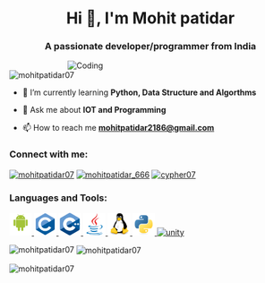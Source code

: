 <h1 align="center">Hi 👋, I'm Mohit patidar</h1>
<h3 align="center">A passionate developer/programmer from India</h3>
<img align="right" alt="Coding" width="400" src="https://cdn.dribbble.com/users/1162077/screenshots/3848914/programmer.gif">

<p align="left"> <img src="https://komarev.com/ghpvc/?username=mohitpatidar07&label=Profile%20views&color=0e75b6&style=flat" alt="mohitpatidar07" /> </p>

- 🌱 I’m currently learning **Python, Data Structure and Algorthms**

- 💬 Ask me about **IOT and Programming**

- 📫 How to reach me **mohitpatidar2186@gmail.com**

<h3 align="left">Connect with me:</h3>
<p align="left">
<a href="https://linkedin.com/in/mohitpatidar07" target="blank"><img align="center" src="https://raw.githubusercontent.com/rahuldkjain/github-profile-readme-generator/master/src/images/icons/Social/linked-in-alt.svg" alt="mohitpatidar07" height="30" width="40" /></a>
<a href="https://instagram.com/mohitpatidar_666" target="blank"><img align="center" src="https://raw.githubusercontent.com/rahuldkjain/github-profile-readme-generator/master/src/images/icons/Social/instagram.svg" alt="mohitpatidar_666" height="30" width="40" /></a>
<a href="https://www.codechef.com/users/cypher07" target="blank"><img align="center" src="https://cdn.jsdelivr.net/npm/simple-icons@3.1.0/icons/codechef.svg" alt="cypher07" height="30" width="40" /></a>
</p>

<h3 align="left">Languages and Tools:</h3>
<p align="left"> <a href="https://developer.android.com" target="_blank" rel="noreferrer"> <img src="https://raw.githubusercontent.com/devicons/devicon/master/icons/android/android-original-wordmark.svg" alt="android" width="40" height="40"/> </a> <a href="https://www.cprogramming.com/" target="_blank" rel="noreferrer"> <img src="https://raw.githubusercontent.com/devicons/devicon/master/icons/c/c-original.svg" alt="c" width="40" height="40"/> </a> <a href="https://www.w3schools.com/cpp/" target="_blank" rel="noreferrer"> <img src="https://raw.githubusercontent.com/devicons/devicon/master/icons/cplusplus/cplusplus-original.svg" alt="cplusplus" width="40" height="40"/> </a> <a href="https://www.java.com" target="_blank" rel="noreferrer"> <img src="https://raw.githubusercontent.com/devicons/devicon/master/icons/java/java-original.svg" alt="java" width="40" height="40"/> </a> <a href="https://www.linux.org/" target="_blank" rel="noreferrer"> <img src="https://raw.githubusercontent.com/devicons/devicon/master/icons/linux/linux-original.svg" alt="linux" width="40" height="40"/> </a> <a href="https://www.python.org" target="_blank" rel="noreferrer"> <img src="https://raw.githubusercontent.com/devicons/devicon/master/icons/python/python-original.svg" alt="python" width="40" height="40"/> </a> <a href="https://unity.com/" target="_blank" rel="noreferrer"> <img src="https://www.vectorlogo.zone/logos/unity3d/unity3d-icon.svg" alt="unity" width="40" height="40"/> </a> </p>

<p><img align="left" src="https://github-readme-stats.vercel.app/api/top-langs?username=mohitpatidar07&show_icons=true&locale=en&layout=compact" alt="mohitpatidar07" /></p>

<p>&nbsp;<img align="center" src="https://github-readme-stats.vercel.app/api?username=mohitpatidar07&show_icons=true&locale=en" alt="mohitpatidar07" /></p>

<p><img align="center" src="https://github-readme-streak-stats.herokuapp.com/?user=mohitpatidar07&" alt="mohitpatidar07" /></p>
